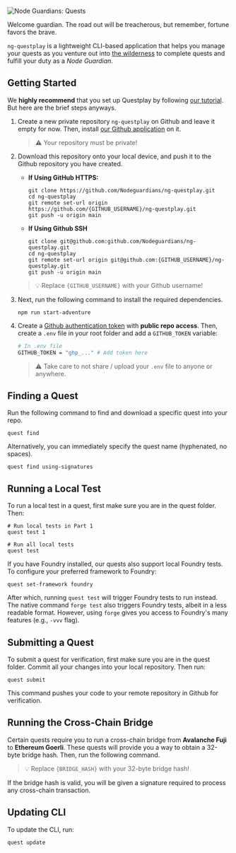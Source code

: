 ![Node Guardians: Quests](./media/banner.png)

Welcome guardian. The road out will be treacherous, but remember, fortune favors the brave.

`ng-questplay` is a lightweight CLI-based application that helps you manage your quests as you venture out into [the wilderness](https://nodeguardians.io/) to complete quests and fulfill your duty as a _Node Guardian_.

## Getting Started

We **highly recommend** that you set up Questplay by following [our tutorial](https://nodeguardians.io/dev-hub?s=devhub-campaigns&sc=tutorial). But here are the brief steps anyways.

1. Create a new private repository `ng-questplay` on Github and leave it empty for now. Then, install [our Github application](https://github.com/apps/node-guardians) on it.

    > ⚠ Your repository must be private!

2. Download this repository onto your local device, and push it to the Github repository you have created.

    - **If Using GitHub HTTPS:**

        ```
        git clone https://github.com/Nodeguardians/ng-questplay.git
        cd ng-questplay
        git remote set-url origin https://github.com/{GITHUB_USERNAME}/ng-questplay.git
        git push -u origin main
        ```

    - **If Using Github SSH**

        ```
        git clone git@github.com:github.com/Nodeguardians/ng-questplay.git
        cd ng-questplay
        git remote set-url origin git@github.com:{GITHUB_USERNAME}/ng-questplay.git
        git push -u origin main
        ```

    > 💡 Replace `{GITHUB_USERNAME}` with your Github username!

3. Next, run the following command to install the required dependencies.

    ```
    npm run start-adventure
    ```

4. Create a [Github authentication token](https://nodeguardians.io/?s=home-faq&sf=devhub--why-and-how-do-i-create-a-github-token) with **public repo access**. Then, create a `.env` file in your root folder and add a `GITHUB_TOKEN` variable:

    ```bash
    # In .env file
    GITHUB_TOKEN = "ghp_..." # Add token here
    ```

    > ⚠️ Take care to not share / upload your `.env` file to anyone or anywhere.

## Finding a Quest

Run the following command to find and download a specific quest into your repo.

```
quest find
```

Alternatively, you can immediately specify the quest name (hyphenated, no spaces).

```
quest find using-signatures
```

## Running a Local Test

To run a local test in a quest, first make sure you are in the quest folder. Then:

```
# Run local tests in Part 1
quest test 1
```

```
# Run all local tests
quest test
```

If you have Foundry installed, our quests also support local Foundry tests. To configure your preferred framework to Foundry:

```
quest set-framework foundry
```

After which, running `quest test` will trigger Foundry tests to run instead. The native command `forge test` also triggers Foundry tests, albeit in a less readable format. However, using `forge` gives you access to Foundry's many features (e.g., `-vvv` flag).

## Submitting a Quest

To submit a quest for verification, first make sure you are in the quest folder.
Commit all your changes into your local repository. Then run:

```
quest submit
```

This command pushes your code to your remote repository in Github for verification.

## Running the Cross-Chain Bridge

Certain quests require you to run a cross-chain bridge from **Avalanche Fuji** to **Ethereum Goerli**. These quests will provide you a way to obtain a 32-byte bridge hash. Then, run the following command.

> 💡 Replace `{BRIDGE_HASH}` with your 32-byte bridge hash!

If the bridge hash is valid, you will be given a signature required to process any cross-chain transaction.

## Updating CLI

To update the CLI, run:

```
quest update
```
